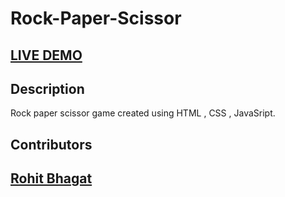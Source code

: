 # Rock-Paper-Scissor


## <a href="https://rohit01010.github.io/Rock-Paper-Scissor/">LIVE DEMO</a>

## Description
Rock paper scissor game created using HTML , CSS , JavaSript. 
## Contributors
## <a href="https://github.com/rohit01010">Rohit Bhagat</a>

